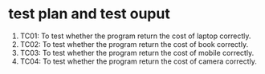 # test plan and test ouput

1.	TC01: To test whether the program return the cost of laptop correctly.
2.  TC02: To test whether the program return the cost of book correctly.
2.  TC03: To test whether the program return the cost of mobile correctly.
3.  TC04: To test whether the program return the cost of camera correctly.
